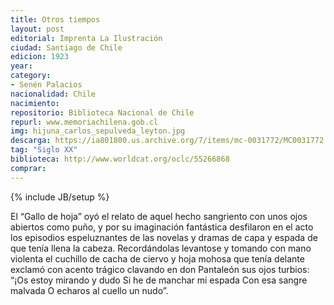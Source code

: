 ```yaml
---
title: Otros tiempos
layout: post
editorial: Imprenta La Ilustración
ciudad: Santiago de Chile
edicion: 1923
year: 
category:
- Senén Palacios
nacionalidad: Chile
nacimiento: 
repositorio: Biblioteca Nacional de Chile
repurl: www.memoriachilena.gob.cl
img: hijuna_carlos_sepulveda_leyton.jpg
descarga: https://ia801800.us.archive.org/7/items/mc-0031772/MC0031772.pdf
tag: "Siglo XX"
biblioteca: http://www.worldcat.org/oclc/55266868
comprar: 
---
```

{% include JB/setup %}

El “Gallo de hoja” oyó el relato de aquel hecho sangriento con unos ojos abiertos como puño, y por su imaginación fantástica desfilaron en el acto los episodios espeluznantes de las novelas y dramas de capa y espada de que tenía llena la cabeza. Recordándolas levantose y tomando con mano violenta el cuchillo de cacha de ciervo y hoja mohosa que tenía delante exclamó con acento trágico clavando en don Pantaleón sus ojos turbios: 
“¡Os estoy mirando y dudo 
Si he de manchar mi espada 
Con esa sangre malvada 
O echaros al cuello un nudo”.
